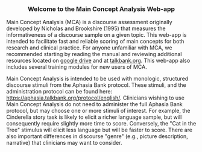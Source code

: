 <center>
<h3 id="maintitle">Welcome to the Main Concept Analysis Web-app</h3>
</center>

Main Concept Analysis (MCA) is a discourse assessment originally developed by Nicholas and Brookshire (1995) that measures the informativeness of a discourse sample on a given topic. This web-app is intended to facilitate fast and reliable scoring of main concepts for both research and clinical practice. For anyone unfamiliar with MCA, we recommended starting by reading the manual and reviewing additional resources located on <a href="https://drive.google.com/drive/folders/1bxazjgQWx-WD8ELTJjwBm_5IToRpgQhQ/" target="_blank">google drive</a> and at <a href="https://aphasia.talkbank.org/discourse/MainConcepts" target="_blank">talkbank.org</a>. This web-app also includes several training modules for new users of MCA. 

Main Concept Analysis is intended to be used with monologic, structured discourse stimuli
from the Aphasia Bank protocol. These stimuli, and the administration protocol can be
found here: https://aphasia.talkbank.org/protocol/english/. Clinicians wishing to use
Main Concept Analysis do not need to administer the full Aphasia Bank protocol, but
may choose one or more stimuli of interest. For example, the Cinderella story task
is likely to elicit a richer language sample, but will consequently require slightly
more time to score. Conversely, the "Cat in the Tree" stimulus will elicit less language
but will be faster to score. There are also important differences in discourse "genre" 
(e.g., picture description, narrative) that clinicians may want to consider. 